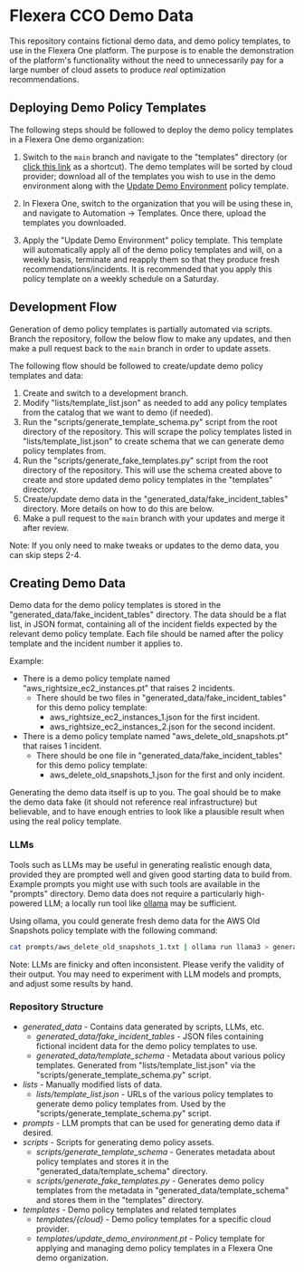 # Flexera CCO Demo Data

This repository contains fictional demo data, and demo policy templates, to use in the Flexera One platform. The purpose is to enable the demonstration of the platform's functionality without the need to unnecessarily pay for a large number of cloud assets to produce *real* optimization recommendations.

## Deploying Demo Policy Templates

The following steps should be followed to deploy the demo policy templates in a Flexera One demo organization:

1) Switch to the `main` branch and navigate to the "templates" directory (or [click this link](https://github.com/flexera-public/cco_demo/tree/main/templates) as a shortcut). The demo templates will be sorted by cloud provider; download all of the templates you wish to use in the demo environment along with the [Update Demo Environment](https://github.com/flexera-public/cco_demo/blob/main/templates/update_demo_environment.pt) policy template.

2) In Flexera One, switch to the organization that you will be using these in, and navigate to Automation -> Templates. Once there, upload the templates you downloaded.

3) Apply the "Update Demo Environment" policy template. This template will automatically apply all of the demo policy templates and will, on a weekly basis, terminate and reapply them so that they produce fresh recommendations/incidents. It is recommended that you apply this policy template on a weekly schedule on a Saturday.

## Development Flow

Generation of demo policy templates is partially automated via scripts. Branch the repository, follow the below flow to make any updates, and then make a pull request back to the `main` branch in order to update assets.

The following flow should be followed to create/update demo policy templates and data:

1. Create and switch to a development branch.
2. Modify "lists/template_list.json" as needed to add any policy templates from the catalog that we want to demo (if needed).
3. Run the "scripts/generate_template_schema.py" script from the root directory of the repository. This will scrape the policy templates listed in "lists/template_list.json" to create schema that we can generate demo policy templates from.
4. Run the "scripts/generate_fake_templates.py" script from the root directory of the repository. This will use the schema created above to create and store updated demo policy templates in the "templates" directory.
5. Create/update demo data in the "generated_data/fake_incident_tables" directory. More details on how to do this are below.
6. Make a pull request to the `main` branch with your updates and merge it after review.

Note: If you only need to make tweaks or updates to the demo data, you can skip steps 2-4.

## Creating Demo Data

Demo data for the demo policy templates is stored in the "generated_data/fake_incident_tables" directory. The data should be a flat list, in JSON format, containing all of the incident fields expected by the relevant demo policy template. Each file should be named after the policy template and the incident number it applies to.

Example:

- There is a demo policy template named "aws_rightsize_ec2_instances.pt" that raises 2 incidents.
  - There should be two files in "generated_data/fake_incident_tables" for this demo policy template:
    - aws_rightsize_ec2_instances_1.json for the first incident.
    - aws_rightsize_ec2_instances_2.json for the second incident.
- There is a demo policy template named "aws_delete_old_snapshots.pt" that raises 1 incident.
  - There should be one file in "generated_data/fake_incident_tables" for this demo policy template:
    - aws_delete_old_snapshots_1.json for the first and only incident.

Generating the demo data itself is up to you. The goal should be to make the demo data fake (it should not reference real infrastructure) but believable, and to have enough entries to look like a plausible result when using the real policy template.

### LLMs

Tools such as LLMs may be useful in generating realistic enough data, provided they are prompted well and given good starting data to build from. Example prompts you might use with such tools are available in the "prompts" directory. Demo data does not require a particularly high-powered LLM; a locally run tool like [ollama](https://ollama.com/) may be sufficient.

Using ollama, you could generate fresh demo data for the AWS Old Snapshots policy template with the following command:

```bash
cat prompts/aws_delete_old_snapshots_1.txt | ollama run llama3 > generated_data/fake_incident_tables/aws_delete_old_snapshots_1.json
```

Note: LLMs are finicky and often inconsistent. Please verify the validity of their output. You may need to experiment with LLM models and prompts, and adjust some results by hand.

### Repository Structure

- *generated_data* - Contains data generated by scripts, LLMs, etc.
  - *generated_data/fake_incident_tables* - JSON files containing fictional incident data for the demo policy templates to use.
  - *generated_data/template_schema* - Metadata about various policy templates. Generated from "lists/template_list.json" via the "scripts/generate_template_schema.py" script.
- *lists* - Manually modified lists of data.
  - *lists/template_list.json* - URLs of the various policy templates to generate demo policy templates from. Used by the "scripts/generate_template_schema.py" script.
- *prompts* - LLM prompts that can be used for generating demo data if desired.
- *scripts* - Scripts for generating demo policy assets.
  - *scripts/generate_template_schema* - Generates metadata about policy templates and stores it in the "generated_data/template_schema" directory.
  - *scripts/generate_fake_templates.py* - Generates demo policy templates from the metadata in "generated_data/template_schema" and stores them in the "templates" directory.
- *templates* - Demo policy templates and related templates
  - *templates/{cloud}* - Demo policy templates for a specific cloud provider.
  - *templates/update_demo_environment.pt* - Policy template for applying and managing demo policy templates in a Flexera One demo organization.
